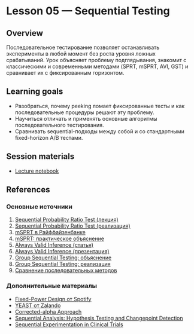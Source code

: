 # Lesson 05 — Sequential Testing

## Overview
Последовательное тестирование позволяет останавливать эксперименты в любой момент без роста уровня ложных срабатываний. Урок объясняет проблему подглядывания, знакомит с классическими и современными методами (SPRT, mSPRT, AVI, GST) и сравнивает их с фиксированным горизонтом.

## Learning goals
- Разобраться, почему peeking ломает фиксированные тесты и как последовательные процедуры решают эту проблему.
- Научиться отличать и применять основные алгоритмы последовательного тестирования.
- Сравнивать sequential-подходы между собой и со стандартными fixed-horizon A/B тестами.

## Session materials
- [Lecture notebook](lecture.ipynb)

## References
### Основные источники
1. [Sequential Probability Ratio Test (лекция)](https://nowak.ece.wisc.edu/ece830/ece830_fall11_lecture9.pdf)
2. [Sequential Probability Ratio Test (реализация)](https://towardsdatascience.com/experiments-peeking-and-optimal-stopping-954506cec665/)
3. [mSPRT в Райффайзенбанке](https://www.youtube.com/watch?v=B5CfU2jV-nY&t=483s)
4. [mSPRT: практическое объяснение](https://websitelytics.top/blog/post/msprt/)
5. [Always Valid Inference (статья)](https://arxiv.org/pdf/1512.04922)
6. [Always Valid Inference (презентация)](https://simons.berkeley.edu/sites/default/files/docs/5572/simonsrj.pdf)
7. [Group Sequential Testing: объяснение](https://habr.com/ru/companies/tbank/articles/876984/)
8. [Group Sequential Testing: реализация](https://matteocourthoud.github.io/post/group_sequential_testing/)
9. [Сравнение последовательных методов](https://engineering.atspotify.com/2023/03/choosing-sequential-testing-framework-comparisons-and-discussions)

### Дополнительные материалы
- [Fixed-Power Design от Spotify](https://arxiv.org/abs/2405.03487)
- [YEAST от Zalando](https://arxiv.org/pdf/2406.16523v1)
- [Corrected-alpha Approach](https://arxiv.org/pdf/1905.10493)
- [Sequential Analysis: Hypothesis Testing and Changepoint Detection](https://www.amazon.com/Sequential-Analysis-Hypothesis-Changepoint-Probability/dp/1439838208)
- [Sequential Experimentation in Clinical Trials](https://www.amazon.com/Sequential-Experimentation-Clinical-Trials-Statistics/dp/1461461138)
